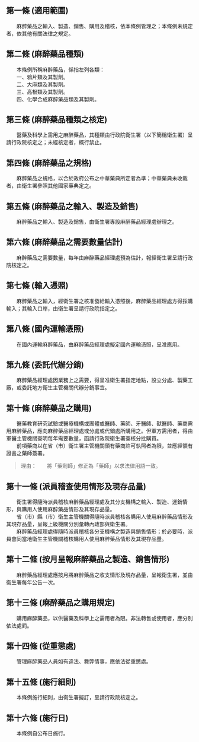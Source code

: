 第一條 (適用範圍)
-----------------
　　麻醉藥品之輸入、製造、銷售、購用及稽核，依本條例管理之；本條例未規定者，依其他有關法律之規定。  


第二條 (麻醉藥品種類)
---------------------
　　本條例所稱麻醉藥品，係指左列各類：  
　　一、鴉片類及其製劑。  
　　二、大麻類及其製劑。  
　　三、高根類及其製劑。  
　　四、化學合成麻醉藥品類及其製劑。  


第三條 (麻醉藥品種類之核定)
---------------------------
　　醫藥及科學上需用之麻醉藥品，其種類由行政院衛生署（以下簡稱衛生署）呈請行政院核定之；未經核定者，概行禁止。  


第四條 (麻醉藥品之規格)
-----------------------
　　麻醉藥品之規格，以合於政府公布之中華藥典所定者為準；中華藥典未收載者，由衛生署參照其他國家藥典定之。  


第五條 (麻醉藥品之輸入、製造及銷售)
-----------------------------------
　　麻醉藥品之輸入、製造及銷售，由衛生署專設麻醉藥品經理處辦理之。  


第六條 (麻醉藥品之需要數量估計)
-------------------------------
　　麻醉藥品之需要數量，每年由麻醉藥品經理處預為估計，報經衛生署呈請行政院核定之。  


第七條 (輸入憑照)
-----------------
　　麻醉藥品之輸入，經衛生署之核准發給輸入憑照後，麻醉藥品經理處方得採購輸入；其輸入口岸，由衛生署呈請行政院指定之。  


第八條 (國內運輸憑照)
---------------------
　　在國內運輸麻醉藥品，由麻醉藥品經理處擬定國內運輸憑照，呈准應用。  


第九條 (委託代辦分銷)
---------------------
　　麻醉藥品經理處因業務上之需要，得呈准衛生署指定地點，設立分處、製藥工廠，或委託地方衛生主管機關代辦分銷事宜。  


第十條 (麻醉藥品之購用)
-----------------------
　　醫藥教育研究試驗或醫療機構或團體或醫師、藥師、牙醫師、獸醫師、藥商需用麻醉藥品，應向麻醉藥品經理處或分處或代銷處所購用之。但軍方需用者，得由軍醫主管機關查明每年需要數量，函請行政院衛生署查核分批購買。  
　　前項藥商以在省（市）衛生署主管機關領有藥商許可執照者為限，並應經領有證書之藥師簽署。  
> 理由：　　將「藥劑師」修正為「藥師」以求法律用語一致。



第十一條 (派員稽查使用情形及現存品量)
-------------------------------------
　　衛生署得隨時派員稽核麻醉藥品經理處及其分支機構之輸入、製造、運銷情形，與購用人使用麻醉藥品情形及其現存品量。  
　　省（市）縣（市）衛生主管機關得隨時派員稽核各購用人使用麻醉藥品情形及其現存品量，呈報上級機關分別彙轉內政部與衛生署。  
　　麻醉藥品經理處得隨時派員稽核各分支機構之製造與銷售情形；於必要時，派員會同當地衛生主管機關稽核購用人使用麻醉藥品情形及其現存品量。  


第十二條 (按月呈報麻醉藥品之製造、銷售情形)
-------------------------------------------
　　麻醉藥品經理處應按月將麻醉藥品之收支情形及現存品量，呈報衛生署，並由衛生署每年公告一次。  


第十三條 (麻醉藥品之購用規定)
-----------------------------
　　購用麻醉藥品，以供醫藥及科學上之需用者為限。非法轉售或使用者，應分別依法處罰。  


第十四條 (從重懲處)
-------------------
　　管理麻醉藥品人員如有違法、舞弊情事，應依法從重懲處。  


第十五條 (施行細則)
-------------------
　　本條例施行細則，由衛生署擬訂，呈請行政院核定之。  


第十六條 (施行日)
-----------------
　　本條例自公布日施行。